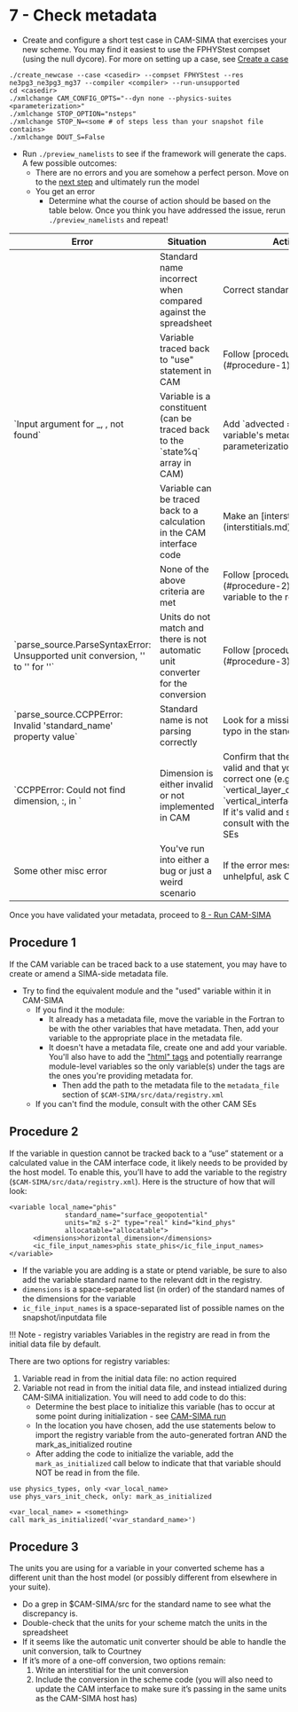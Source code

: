 # 7 - Check metadata

- Create and configure a short test case in CAM-SIMA that exercises your new scheme. You may find it easiest to use the FPHYStest compset (using the null dycore). For more on setting up a case, see [Create a case](../usage/creating-a-case.md)
    
```
./create_newcase --case <casedir> --compset FPHYStest --res ne3pg3_ne3pg3_mg37 --compiler <compiler> --run-unsupported
cd <casedir>
./xmlchange CAM_CONFIG_OPTS="--dyn none --physics-suites <parameterization>"
./xmlchange STOP_OPTION="nsteps"
./xmlchange STOP_N=<some # of steps less than your snapshot file contains>
./xmlchange DOUT_S=False
```

- Run `./preview_namelists` to see if the framework will generate the caps. A few possible outcomes:
    - There are no errors and you are somehow a perfect person. Move on to the [next step](run-cam-sima.md) and ultimately run the model
    - You get an error
        - Determine what the course of action should be based on the table below. Once you think you have addressed the issue, rerun `./preview_namelists` and repeat!

<table markdown>
<thead markdown>
<tr markdown>
   <th markdown>Error</th>
   <th markdown>Situation</th>
   <th markdown>Action</th>
</tr>
</thead>
<tbody markdown>
<tr markdown>
   <td markdown style="vertical-align:middle" rowspan="5">`Input argument for <scheme>_<phase>, <standard_name>, not found`</td>
   <td markdown>Standard name incorrect when compared against the spreadsheet</td>
   <td markdown>Correct standard name</td>
</tr>
<tr markdown>
   <td markdown>Variable traced back to "use" statement in CAM</td>
   <td markdown>Follow [procedure 1](#procedure-1) below</td>
</tr>
<tr markdown>
   <td markdown>Variable is a constituent (can be traced back to the `state%q` array in CAM)</td>
   <td markdown>Add `advected = true` to the variable's metadata in your parameterization</td>
</tr>
<tr markdown>
   <td markdown>Variable can be traced back to a calculation in the CAM interface code</td>
   <td markdown>Make an [interstitial](interstitials.md)</td>
</tr>
<tr markdown>
   <td markdown>None of the above criteria are met</td>
   <td markdown>Follow [procedure 2](#procedure-2) to add the variable to the registry</td>
</tr>
<tr markdown>
   <td markdown>`parse_source.ParseSyntaxError: Unsupported unit conversion, '<unit1>' to '<unit2>' for '<standard_name>'`</td>
   <td markdown>Units do not match and there is not automatic unit converter for the conversion</td>
   <td markdown>Follow [procedure 3](#procedure-3)</td>
</tr>
<tr markdown>
   <td markdown>`parse_source.CCPPError: Invalid 'standard_name' property value`</td>
   <td markdown>Standard name is not parsing correctly</td>
   <td markdown>Look for a missing "_" or a typo in the standard name</td>
</tr>
<tr markdown>
   <td markdown>`CCPPError: Could not find dimension, <dimension1>:<dimension2>, in <variable>`</td>
   <td markdown>Dimension is either invalid or not implemented in CAM</td>
   <td markdown>Confirm that the dimension is valid and that you selected the correct one (e.g. `vertical_layer_dimension` vs `vertical_interface_dimension`. If it's valid and still missing, consult with the other CAM SEs</td>
</tr>
<tr markdown>
   <td markdown>Some other misc error</td>
   <td markdown>You've run into either a bug or just a weird scenario</td>
   <td markdown>If the error message is unhelpful, ask Courtney</td>
</tr>
</tbody>
</table>

Once you have validated your metadata, proceed to [8 - Run CAM-SIMA](run-cam-sima.md)

## Procedure 1
If the CAM variable can be traced back to a use statement, you may have to create or amend a SIMA-side metadata file.

- Try to find the equivalent module and the "used" variable within it in CAM-SIMA
    - If you find it the module:
        - It already has a metadata file, move the variable in the Fortran to be with the other variables that have metadata. Then, add your variable to the appropriate place in the metadata file.
        - It doesn't have a metadata file, create one and add your variable. You'll also have to add the ["html" tags](convert-portable-layer.md#1b-add-required-htmlinclude-lines) and potentially rearrange module-level variables so the only variable(s) under the tags are the ones you're providing metadata for.
           - Then add the path to the metadata file to the `metadata_file` section of `$CAM-SIMA/src/data/registry.xml`
    - If you can't find the module, consult with the other CAM SEs

## Procedure 2
If the variable in question cannot be tracked back to a “use” statement or a calculated value in the CAM interface code, it likely needs to be provided by the host model. To enable this, you’ll have to add the variable to the registry (`$CAM-SIMA/src/data/registry.xml`). Here is the structure of how that will look:

```
<variable local_name="phis"         
              standard_name="surface_geopotential"
              units="m2 s-2" type="real" kind="kind_phys"
              allocatable="allocatable">
      <dimensions>horizontal_dimension</dimensions>
      <ic_file_input_names>phis state_phis</ic_file_input_names>
</variable>

```

- If the variable you are adding is a state or ptend variable, be sure to also add the variable standard name to the relevant ddt in the registry.
- `dimensions` is a space-separated list (in order) of the standard names of the dimensions for the variable
- `ic_file_input_names` is a space-separated list of possible names on the snapshot/inputdata file

!!! Note - registry variables
    Variables in the registry are read in from the initial data file by default.

There are two options for registry variables:

1. Variable read in from the initial data file: no action required
1. Variable not read in from the initial data file, and instead intialized during CAM-SIMA initialization. You will need to add code to do this:
    - Determine the best place to initialize this variable (has to occur at some point during initialization - see [CAM-SIMA run](../design/cam-run-process.md/#cam_init)
    - In the location you have chosen, add the use statements below to import the registry variable from the auto-generated fortran AND the mark_as_initialized routine
    - After adding the code to initialize the variable, add the `mark_as_initialized` call below to indicate that that variable should NOT be read in from the file.

```
use physics_types, only <var_local_name>
use phys_vars_init_check, only: mark_as_initialized
```

```
<var_local_name> = <something>
call mark_as_initialized('<var_standard_name>')
```

## Procedure 3
The units you are using for a variable in your converted scheme has a different unit than the host model (or possibly different from elsewhere in your suite). 

- Do a grep in $CAM-SIMA/src for the standard name to see what the discrepancy is.
- Double-check that the units for your scheme match the units in the spreadsheet
- If it seems like the automatic unit converter should be able to handle the unit conversion, talk to Courtney
- If it’s more of a one-off conversion, two options remain:
    1. Write an interstitial for the unit conversion
    2. Include the conversion in the scheme code (you will also need to update the CAM interface to make sure it’s passing in the same units as the CAM-SIMA host has)
